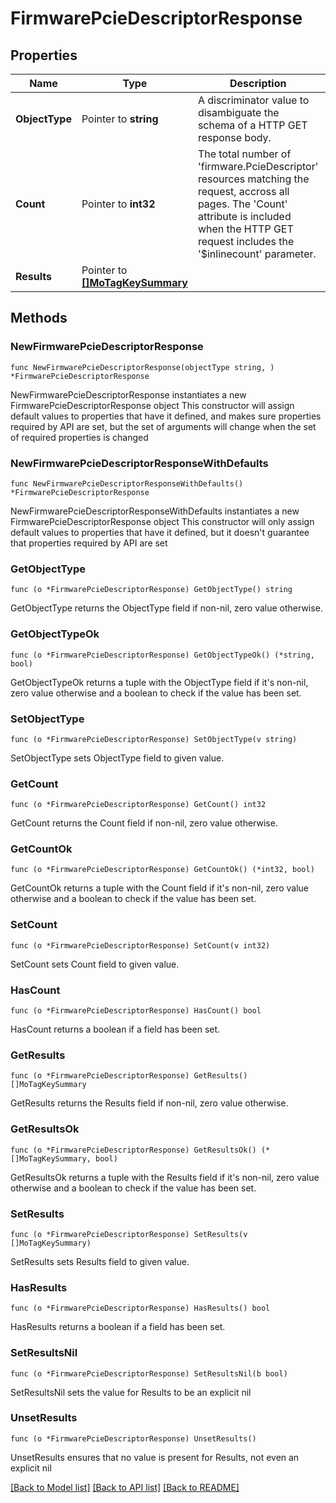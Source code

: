 # FirmwarePcieDescriptorResponse

## Properties

Name | Type | Description | Notes
------------ | ------------- | ------------- | -------------
**ObjectType** | Pointer to **string** | A discriminator value to disambiguate the schema of a HTTP GET response body. | 
**Count** | Pointer to **int32** | The total number of &#39;firmware.PcieDescriptor&#39; resources matching the request, accross all pages. The &#39;Count&#39; attribute is included when the HTTP GET request includes the &#39;$inlinecount&#39; parameter. | [optional] 
**Results** | Pointer to [**[]MoTagKeySummary**](mo.TagKeySummary.md) |  | [optional] 

## Methods

### NewFirmwarePcieDescriptorResponse

`func NewFirmwarePcieDescriptorResponse(objectType string, ) *FirmwarePcieDescriptorResponse`

NewFirmwarePcieDescriptorResponse instantiates a new FirmwarePcieDescriptorResponse object
This constructor will assign default values to properties that have it defined,
and makes sure properties required by API are set, but the set of arguments
will change when the set of required properties is changed

### NewFirmwarePcieDescriptorResponseWithDefaults

`func NewFirmwarePcieDescriptorResponseWithDefaults() *FirmwarePcieDescriptorResponse`

NewFirmwarePcieDescriptorResponseWithDefaults instantiates a new FirmwarePcieDescriptorResponse object
This constructor will only assign default values to properties that have it defined,
but it doesn't guarantee that properties required by API are set

### GetObjectType

`func (o *FirmwarePcieDescriptorResponse) GetObjectType() string`

GetObjectType returns the ObjectType field if non-nil, zero value otherwise.

### GetObjectTypeOk

`func (o *FirmwarePcieDescriptorResponse) GetObjectTypeOk() (*string, bool)`

GetObjectTypeOk returns a tuple with the ObjectType field if it's non-nil, zero value otherwise
and a boolean to check if the value has been set.

### SetObjectType

`func (o *FirmwarePcieDescriptorResponse) SetObjectType(v string)`

SetObjectType sets ObjectType field to given value.


### GetCount

`func (o *FirmwarePcieDescriptorResponse) GetCount() int32`

GetCount returns the Count field if non-nil, zero value otherwise.

### GetCountOk

`func (o *FirmwarePcieDescriptorResponse) GetCountOk() (*int32, bool)`

GetCountOk returns a tuple with the Count field if it's non-nil, zero value otherwise
and a boolean to check if the value has been set.

### SetCount

`func (o *FirmwarePcieDescriptorResponse) SetCount(v int32)`

SetCount sets Count field to given value.

### HasCount

`func (o *FirmwarePcieDescriptorResponse) HasCount() bool`

HasCount returns a boolean if a field has been set.

### GetResults

`func (o *FirmwarePcieDescriptorResponse) GetResults() []MoTagKeySummary`

GetResults returns the Results field if non-nil, zero value otherwise.

### GetResultsOk

`func (o *FirmwarePcieDescriptorResponse) GetResultsOk() (*[]MoTagKeySummary, bool)`

GetResultsOk returns a tuple with the Results field if it's non-nil, zero value otherwise
and a boolean to check if the value has been set.

### SetResults

`func (o *FirmwarePcieDescriptorResponse) SetResults(v []MoTagKeySummary)`

SetResults sets Results field to given value.

### HasResults

`func (o *FirmwarePcieDescriptorResponse) HasResults() bool`

HasResults returns a boolean if a field has been set.

### SetResultsNil

`func (o *FirmwarePcieDescriptorResponse) SetResultsNil(b bool)`

 SetResultsNil sets the value for Results to be an explicit nil

### UnsetResults
`func (o *FirmwarePcieDescriptorResponse) UnsetResults()`

UnsetResults ensures that no value is present for Results, not even an explicit nil

[[Back to Model list]](../README.md#documentation-for-models) [[Back to API list]](../README.md#documentation-for-api-endpoints) [[Back to README]](../README.md)


